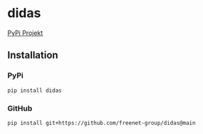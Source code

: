 # didas

[PyPi Projekt](https://pypi.org/project/didas/)

## Installation

### PyPi

`pip install didas`

### GitHub

`pip install git+https://github.com/freenet-group/didas@main`

